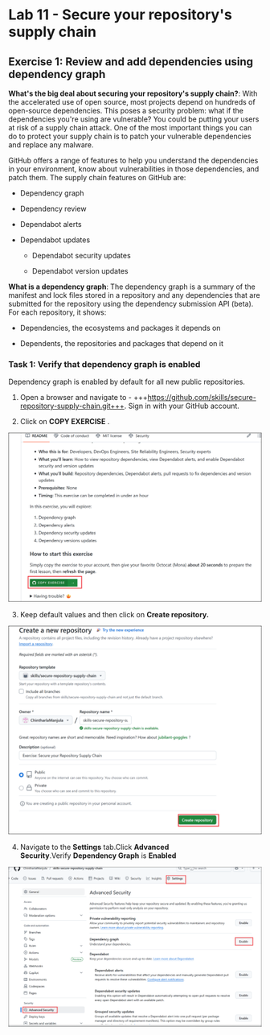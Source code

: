 # Lab 11 - Secure your repository's supply chain

## Exercise 1: Review and add dependencies using dependency graph

**What's the big deal about securing your repository's supply chain?**:
With the accelerated use of open source, most projects depend on
hundreds of open-source dependencies. This poses a security problem:
what if the dependencies you're using are vulnerable? You could be
putting your users at risk of a supply chain attack. One of the most
important things you can do to protect your supply chain is to patch
your vulnerable dependencies and replace any malware.

GitHub offers a range of features to help you understand the
dependencies in your environment, know about vulnerabilities in those
dependencies, and patch them. The supply chain features on GitHub are:

- Dependency graph

- Dependency review

- Dependabot alerts

- Dependabot updates

  - Dependabot security updates

  - Dependabot version updates

**What is a dependency graph**: The dependency graph is a summary of the
manifest and lock files stored in a repository and any dependencies that
are submitted for the repository using the dependency submission API
(beta). For each repository, it shows:

- Dependencies, the ecosystems and packages it depends on

- Dependents, the repositories and packages that depend on it

### Task 1: Verify that dependency graph is enabled

Dependency graph is enabled by default for all new public repositories.

1.  Open a browser and navigate to - +++https://github.com/skills/secure-repository-supply-chain.git+++.
    Sign in with your GitHub account.

2.  Click on **COPY EXERCISE** .

  ![](./media/image1.png)

3.  Keep default values and then click on **Create repository.**

  ![](./media/image2.png)

4.  Navigate to the **Settings** tab.Click **Advanced
    Security**.Verify **Dependency Graph** is **Enabled**

  ![](./media/image3.png)

